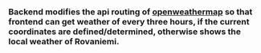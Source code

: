 ###  Backend modifies the api routing of [openweathermap](http://openweathermap.org/) so that frontend can get weather of every three hours, if the current coordinates are defined/determined, otherwise shows the local weather of Rovaniemi.

